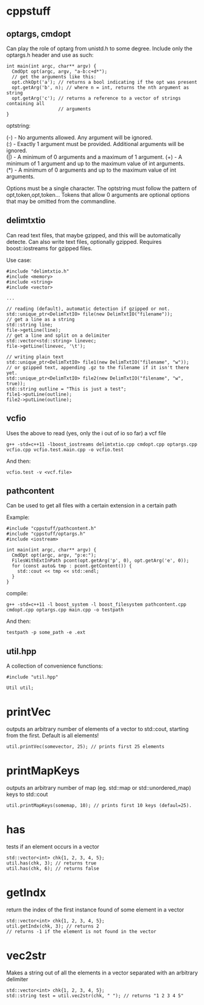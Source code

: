 # cppstuff

## optargs, cmdopt

Can play the role of optarg from unistd.h to some degree.
Include only the optargs.h header and use as such:

```
int main(int argc, char** argv) {
  CmdOpt opt(argc, argv, "a-b:c+d*");
  // get the arguments like this:
  opt.chkOpt('a'); // returns a bool indicating if the opt was present
  opt.getArg('b', n); // where n = int, returns the nth argument as string
  opt.getArg('c'); // returns a reference to a vector of strings containing all
                   // arguments
}
```
optstring:

(-) - No arguments allowed. Any argument will be ignored.   
(:) - Exactly 1 argument must be provided. Additional arguments will be ignored.   
(|) - A minimum of 0 arguments and a maximum of 1 argument. 
(+) - A minimum of 1 argument and up to the maximum value of int arguments.  
(\*) - A minimum of 0 arguments and up to the maximum value of int arguments.  

Options must be a single character.
The optstring must follow the pattern of opt,token,opt,token...
Tokens that allow 0 arguments are optional options that may be omitted from the commandline.

## delimtxtio

Can read text files, that maybe gzipped, and this will be automatically
detecte. Can also write text files, optionally gzipped.
Requires boost::iostreams for gzipped files.

Use case:
```
#include "delimtxtio.h"
#include <memory>
#include <string>
#include <vector>

...

// reading (default), automatic detection if gzipped or not.
std::unique_ptr<DelimTxtIO> file(new DelimTxtIO("filename"));
// get a line as a string
std::string line;
file->getLine(line);
// get a line and split on a delimiter
std::vector<std::string> linevec;
file->getLine(linevec, '\t');

// writing plain text
std::unique_ptr<DelimTxtIO> file1(new DelimTxtIO("filename", "w"));
// or gzipped text, appending .gz to the filename if it isn't there yet.
std::unique_ptr<DelimTxtIO> file2(new DelimTxtIO("filename", "w", true));
std::string outline = "This is just a test";
file1->putLine(outline);
file2->putLine(outline);
```

## vcfio

Uses the above to read (yes, only the i out of io so far) a vcf file

```
g++ -std=c++11 -lboost_iostreams delimtxtio.cpp cmdopt.cpp optargs.cpp vcfio.cpp vcfio.test.main.cpp -o vcfio.test
```

And then:

```
vcfio.test -v <vcf.file>
```

## pathcontent
Can be used to get all files with a certain extension in a certain path

Example:

```
#include "cppstuff/pathcontent.h"
#include "cppstuff/optargs.h"
#include <iostream>

int main(int argc, char** argv) {
  CmdOpt opt(argc, argv, "p:e:");
  FilesWithExtInPath pcont(opt.getArg('p', 0), opt.getArg('e', 0));
  for (const auto& tmp : pcont.getContent()) {
    std::cout << tmp << std::endl;
  }
}
```

compile:

```
g++ -std=c++11 -l boost_system -l boost_filesystem pathcontent.cpp cmdopt.cpp optargs.cpp main.cpp -o testpath
```

And then:

```
testpath -p some_path -e .ext
```

## util.hpp
A collection of convenience functions:

```
#include "util.hpp"

Util util;
```

# printVec
outputs an arbitrary number of elements of a vector to std::cout, starting from the first. Default is all elements!

```
util.printVec(somevector, 25); // prints first 25 elements
```

# printMapKeys
outputs an arbitrary number of map (eg. std::map or std::unordered_map) keys to std::cout

```
util.printMapKeys(somemap, 10); // prints first 10 keys (defaul=25). 
```

# has
tests if an element occurs in a vector

```
std::vector<int> chk{1, 2, 3, 4, 5};
util.has(chk, 3); // returns true
util.has(chk, 6); // returns false
```

# getIndx
return the index of the first instance found of some element in a vector

```
std::vector<int> chk{1, 2, 3, 4, 5};
util.getIndx(chk, 3); // returns 2
// returns -1 if the element is not found in the vector
```

# vec2str
Makes a string out of all the elements in a vector separated with an arbitrary delimiter

```
std::vector<int> chk{1, 2, 3, 4, 5};
std::string test = util.vec2str(chk, " "); // returns "1 2 3 4 5"

```
